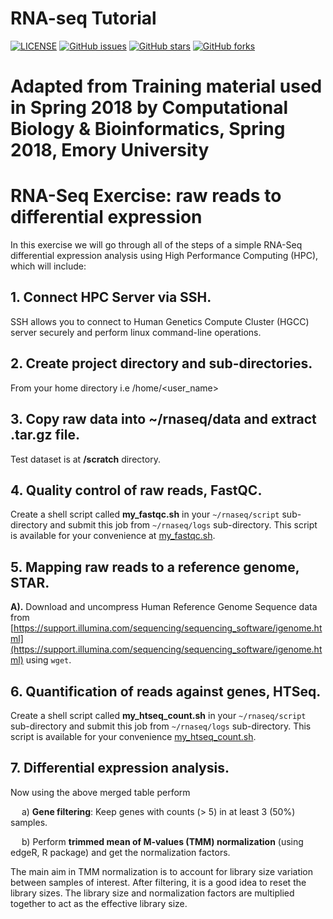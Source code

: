 # RNA-seq Tutorial
[![LICENSE](https://img.shields.io/github/license/rayotoo/RNA-seq-HPC-?style=flat-square&color=green)](https://github.com/rayotoo/RNA-seq-HPC-/blob/main/LICENSE)
[![GitHub issues](https://img.shields.io/github/issues/rayotoo/RNA-seq-HPC-?style=flat-square)](https://github.com/rayotoo/RNA-seq-HPC-/issues)
[![GitHub stars](https://img.shields.io/github/stars/rayotoo/RNA-seq-HPC-?style=flat-square&color=important)](https://github.com/rayotoo/RNA-seq-HPC-/stargazers)
[![GitHub forks](https://img.shields.io/github/forks/rayotoo/RNA-seq-HPC-?style=flat-square&color=blueviolet)](https://github.com/rayotoo/RNA-seq-HPC-/network/members)


# Adapted from Training material used in Spring 2018 by Computational Biology & Bioinformatics, Spring 2018, Emory University

# RNA-Seq Exercise: raw reads to differential expression

In this exercise we will go through all of the steps of a simple RNA-Seq differential expression analysis using High Performance Computing (HPC), which will include:

## 1. Connect HPC Server via SSH.
SSH allows you to connect to Human Genetics Compute Cluster (HGCC) server securely and perform linux command-line operations.

## 2. Create project directory and sub-directories.
From your home directory i.e /home/<user_name>

## 3. Copy raw data into ~/rnaseq/data and extract .tar.gz file.
Test dataset is at **/scratch** directory. 

## 4. Quality control of raw reads, FastQC.
Create a shell script called **my_fastqc.sh** in your `~/rnaseq/script` sub-directory and submit this job from `~/rnaseq/logs` sub-directory. This script is available for your convenience at [my_fastqc.sh](https://bitbucket.org/adinasarapu/ibs_class/src).

## 5. Mapping raw reads to a reference genome, STAR.
**A).** Download and uncompress Human Reference Genome Sequence data from
[https://support.illumina.com/sequencing/sequencing_software/igenome.html](https://support.illumina.com/sequencing/sequencing_software/igenome.html) using `wget`.

## 6. Quantification of reads against genes, HTSeq.
Create a shell script called **my_htseq_count.sh** in your `~/rnaseq/script` sub-directory and submit this job from `~/rnaseq/logs` sub-directory. This script is available for your convenience [my_htseq_count.sh](https://bitbucket.org/adinasarapu/ibs_class/src).

## 7. Differential expression analysis.
Now using the above merged table perform 
  
 &emsp; a) **Gene filtering**: Keep genes with counts (> 5) in at least 3 (50%) samples. 
  
 &emsp; b) Perform **trimmed mean of M-values (TMM) normalization** (using edgeR, R package) and get the normalization factors. 

The main aim in TMM normalization is to account for library size variation between samples of interest. After filtering, it is a good idea to reset the library sizes. The library size and normalization factors are multiplied together to act as the effective library size.



